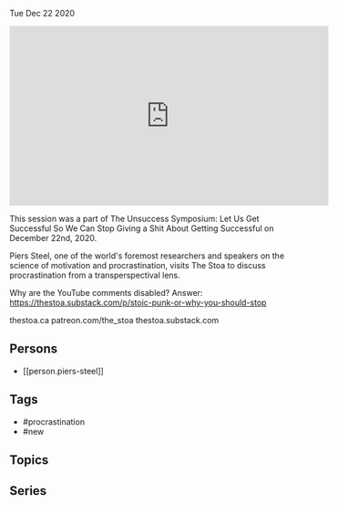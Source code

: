 



Tue Dec 22 2020

<iframe width="560" height="315" src="https://www.youtube.com/embed/lFQgt064DrQ" title="Procrastination is the New Normal w/ Piers Steel" frameborder="0" allow="accelerometer; autoplay; clipboard-write; encrypted-media; gyroscope; picture-in-picture" allowfullscreen ></iframe>

This session was a part of The Unsuccess Symposium: Let Us Get Successful So We Can Stop Giving a Shit About Getting Successful on December 22nd, 2020.

Piers Steel, one of the world's foremost researchers and speakers on the science of motivation and procrastination, visits The Stoa to discuss procrastination from a transperspectival lens.

Why are the YouTube comments disabled? Answer: https://thestoa.substack.com/p/stoic-punk-or-why-you-should-stop

thestoa.ca
patreon.com/the_stoa
thestoa.substack.com

## Persons

- [[person.piers-steel]]

## Tags

- #procrastination
- #new

## Topics



## Series



